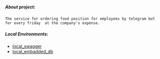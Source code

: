 ##### About project:
    The service for ordering food position for employees by telegram bot for every friday  at the company's expense.    
##### Local Environments: 
* [local_swagger](http://localhost:8080/swagger-ui/index.html)
* [local_embadded_db](http://localhost:8080/h2-console)
